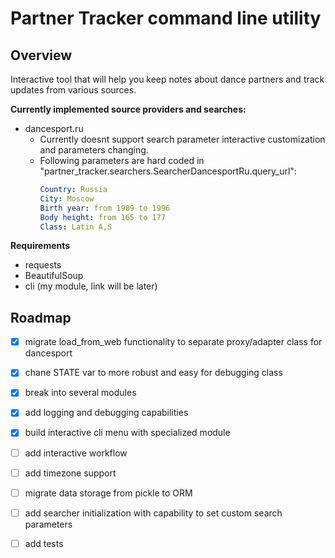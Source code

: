 # Partner Tracker command line utility
## Overview
Interactive tool that will help you keep notes about dance partners and track updates from various sources.

**Currently implemented source providers and searches:**
- dancesport.ru
    - Currently doesnt support search parameter interactive customization and parameters changing.
    - Following parameters are hard coded in "partner_tracker.searchers.SearcherDancesportRu.query_url":
        ```yaml
        Country: Russia
        City: Moscow
        Birth year: from 1989 to 1996
        Body height: from 165 to 177
        Class: Latin A,S
        ```

**Requirements**
- requests
- BeautifulSoup
- cli (my module, link will be later)

## Roadmap
- [x] migrate load_from_web functionality to separate proxy/adapter class for dancesport
- [x] chane STATE var to more robust and easy for debugging class
- [x] break into several modules
- [x] add logging and debugging capabilities
- [x] build interactive cli menu with specialized module
- [ ] add interactive workflow
- [ ] add timezone support
- [ ] migrate data storage from pickle to ORM
- [ ] add searcher initialization with capability to set custom search parameters
- [ ] add tests

